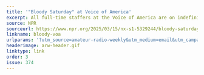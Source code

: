 ```yaml
---
title: '"Bloody Saturday" at Voice of America'
excerpt: All full-time staffers at the Voice of America are on indefinite suspension.
source: NPR
sourceurl: https://www.npr.org/2025/03/15/nx-s1-5329244/bloody-saturday-voiceofamerica-radio-free-asia-europe-trump-kari-lake
linkname: bloody-voa
urlparams: '?utm_source=amateur-radio-weekly&utm_medium=email&utm_campaign=newsletter'
headerimage: arw-header.gif
linktype: link
order: 3
issue: 374
---
```

